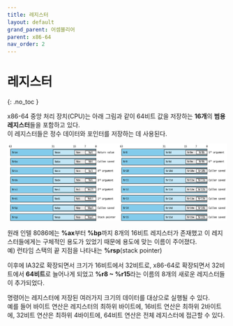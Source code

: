```yaml
---
title: 레지스터
layout: default
grand_parent: 어셈블리어
parent: x86-64
nav_order: 2
---
```


# 레지스터
{: .no_toc }

x86-64 중앙 처리 장치(CPU)는 아래 그림과 같이 64비트 값을 저장하는 **16개**의 **범용 레지스터**들을 포함하고 있다.<br>
이 레지스터들은 정수 데이터와 포인터를 저장하는 데 사용된다.

[![](../../../assets/images/registers.png)](../../../assets/images/registers.png)

원래 인텔 8086에는 **%ax**부터 **%bp**까지 8개의 16비트 레지스터가 존재했고 이 레지스터들에게는 구체적인 용도가 있었기 때문에 용도에 맞는 이름이 주어졌다.<br>
예) 런타임 스택의 끝 지점을 나타내는 **%rsp**(stack pointer)

이후에 IA32로 확장되면서 크기가 16비트에서 32비트로, x86-64로 확장되면서 32비트에서 **64비트**로 늘어나게 되었고 **%r8 ~ %r15**라는 이름의 8개의 새로운 레지스터들이 추가되었다.

명령어는 레지스터에 저장된 여러가지 크기의 데이터를 대상으로 실행될 수 있다.<br>
예를 들어 바이트 연산은 레지스터의 최하위 바이트에, 16비트 연산은 최하위 2바이트에, 32비트 연산은 최하위 4바이트에, 64비트 연산은 전체 레지스터에 접근할 수 있다.
